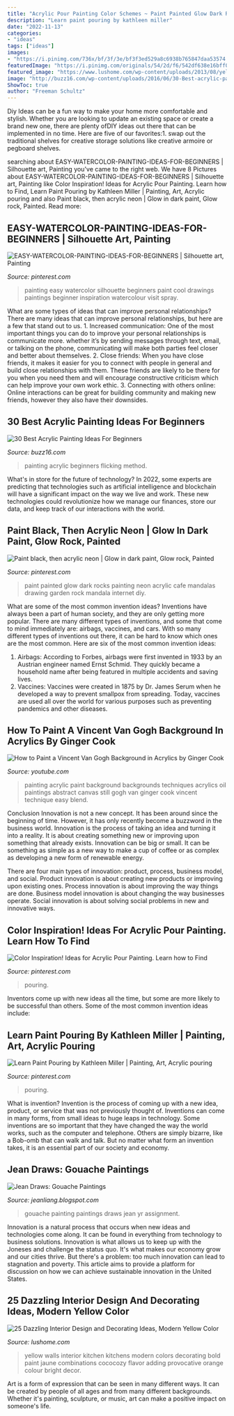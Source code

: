 ```yaml
---
title: "Acrylic Pour Painting Color Schemes ~ Paint Painted Glow Dark Rocks Painting Neon Acrylic Cafe Mandalas Drawing Garden Rock Mandala Internet Diy"
description: "Learn paint pouring by kathleen miller"
date: "2022-11-13"
categories:
- "ideas"
tags: ["ideas"]
images:
- "https://i.pinimg.com/736x/bf/3f/3e/bf3f3ed529a8c6938b765847daa53574.jpg"
featuredImage: "https://i.pinimg.com/originals/54/2d/f6/542df638e16bff0e2dc2dbb345225563.jpg"
featured_image: "https://www.lushome.com/wp-content/uploads/2013/08/yellow-color-interior-design-decorating-ideas-10.jpg"
image: "http://buzz16.com/wp-content/uploads/2016/06/30-Best-acrylic-painting-ideas-For-Beginners-13.jpg"
ShowToc: true
author: "Freeman Schultz"
---
```



Diy Ideas can be a fun way to make your home more comfortable and stylish. Whether you are looking to update an existing space or create a brand new one, there are plenty ofDIY ideas out there that can be implemented in no time. Here are five of our favorites:1. swap out the traditional shelves for creative storage solutions like creative armoire or pegboard shelves.
	

		
searching about EASY-WATERCOLOR-PAINTING-IDEAS-FOR-BEGINNERS | Silhouette art, Painting you've came to the right web. We have 8 Pictures about EASY-WATERCOLOR-PAINTING-IDEAS-FOR-BEGINNERS | Silhouette art, Painting like Color Inspiration! Ideas for Acrylic Pour Painting. Learn how to Find, Learn Paint Pouring by Kathleen Miller | Painting, Art, Acrylic pouring and also Paint black, then acrylic neon | Glow in dark paint, Glow rock, Painted. Read more:
		
    
## EASY-WATERCOLOR-PAINTING-IDEAS-FOR-BEGINNERS | Silhouette Art, Painting

<img loading=lazy src="https://i.pinimg.com/originals/54/2d/f6/542df638e16bff0e2dc2dbb345225563.jpg" onerror="this.onerror=null;this.src='https://tse3.mm.bing.net/th?id=OIP.59sY1GLuFYnowA4viAhAIwHaLK&amp;pid=15.1';" alt="EASY-WATERCOLOR-PAINTING-IDEAS-FOR-BEGINNERS | Silhouette art, Painting">

_Source: pinterest.com_

>painting easy watercolor silhouette beginners paint cool drawings paintings beginner inspiration watercolour visit spray. 

	

What are some types of ideas that can improve personal relationships?
There are many ideas that can improve personal relationships, but here are a few that stand out to us. 1. Increased communication: One of the most important things you can do to improve your personal relationships is communicate more. whether it’s by sending messages through text, email, or talking on the phone, communicating will make both parties feel closer and better about themselves. 2. Close friends: When you have close friends, it makes it easier for you to connect with people in general and build close relationships with them. These friends are likely to be there for you when you need them and will encourage constructive criticism which can help improve your own work ethic. 3. Connecting with others online: Online interactions can be great for building community and making new friends, however they also have their downsides.

    
## 30 Best Acrylic Painting Ideas For Beginners

<img loading=lazy src="http://buzz16.com/wp-content/uploads/2016/06/30-Best-acrylic-painting-ideas-For-Beginners-13.jpg" onerror="this.onerror=null;this.src='https://tse4.mm.bing.net/th?id=OIP.05KrmS2C-JuFODUKmgtIPwHaJp&amp;pid=15.1';" alt="30 Best Acrylic Painting Ideas For Beginners">

_Source: buzz16.com_

>painting acrylic beginners flicking method. 

	

What's in store for the future of technology?
In 2022, some experts are predicting that technologies such as artificial intelligence and blockchain will have a significant impact on the way we live and work. These new technologies could revolutionize how we manage our finances, store our data, and keep track of our interactions with the world.

    
## Paint Black, Then Acrylic Neon | Glow In Dark Paint, Glow Rock, Painted

<img loading=lazy src="https://i.pinimg.com/736x/bf/3f/3e/bf3f3ed529a8c6938b765847daa53574.jpg" onerror="this.onerror=null;this.src='https://tse4.mm.bing.net/th?id=OIP.FaAM6FVye8oqKwPCFwhocQHaFj&amp;pid=15.1';" alt="Paint black, then acrylic neon | Glow in dark paint, Glow rock, Painted">

_Source: pinterest.com_

>paint painted glow dark rocks painting neon acrylic cafe mandalas drawing garden rock mandala internet diy. 

	

What are some of the most common invention ideas?
Inventions have always been a part of human society, and they are only getting more popular. There are many different types of inventions, and some that come to mind immediately are: airbags, vaccines, and cars. With so many different types of inventions out there, it can be hard to know which ones are the most common. Here are six of the most common invention ideas: 
1) Airbags: According to Forbes, airbags were first invented in 1933 by an Austrian engineer named Ernst Schmid. They quickly became a household name after being featured in multiple accidents and saving lives. 
2) Vaccines: Vaccines were created in 1875 by Dr. James Serum when he developed a way to prevent smallpox from spreading. Today, vaccines are used all over the world for various purposes such as preventing pandemics and other diseases.

    
## How To Paint A Vincent Van Gogh Background In Acrylics By Ginger Cook

<img loading=lazy src="https://i.ytimg.com/vi/7GPXGHjeDHI/hqdefault.jpg" onerror="this.onerror=null;this.src='https://tse3.mm.bing.net/th?id=OIP.Zt17AjiuZYqF5spKqZl7LgHaFj&amp;pid=15.1';" alt="How to Paint a Vincent Van Gogh Background in Acrylics by Ginger Cook">

_Source: youtube.com_

>painting acrylic paint background backgrounds techniques acrylics oil paintings abstract canvas still gogh van ginger cook vincent technique easy blend. 

	

Conclusion
Innovation is not a new concept. It has been around since the beginning of time. However, it has only recently become a buzzword in the business world.
Innovation is the process of taking an idea and turning it into a reality. It is about creating something new or improving upon something that already exists. Innovation can be big or small. It can be something as simple as a new way to make a cup of coffee or as complex as developing a new form of renewable energy.

There are four main types of innovation: product, process, business model, and social. Product innovation is about creating new products or improving upon existing ones. Process innovation is about improving the way things are done. Business model innovation is about changing the way businesses operate. Social innovation is about solving social problems in new and innovative ways.

    
## Color Inspiration! Ideas For Acrylic Pour Painting. Learn How To Find

<img loading=lazy src="https://i.pinimg.com/736x/07/df/6e/07df6ee4e7285e028092de24913fbd80.jpg" onerror="this.onerror=null;this.src='https://tse3.mm.bing.net/th?id=OIP.rl1-oTAbU-2nu5S1thRk4wHaLH&amp;pid=15.1';" alt="Color Inspiration! Ideas for Acrylic Pour Painting. Learn how to Find">

_Source: pinterest.com_

>pouring. 

	

Inventors come up with new ideas all the time, but some are more likely to be successful than others. Some of the most common invention ideas include:

    
## Learn Paint Pouring By Kathleen Miller | Painting, Art, Acrylic Pouring

<img loading=lazy src="https://i.pinimg.com/736x/3f/07/e2/3f07e2076e517acd8330b28dfc6ae403.jpg" onerror="this.onerror=null;this.src='https://tse3.mm.bing.net/th?id=OIP.zUtcmC0olZQ3HwJ93gBs0AHaHa&amp;pid=15.1';" alt="Learn Paint Pouring by Kathleen Miller | Painting, Art, Acrylic pouring">

_Source: pinterest.com_

>pouring. 

	

What is invention?
Invention is the process of coming up with a new idea, product, or service that was not previously thought of. Inventions can come in many forms, from small ideas to huge leaps in technology. Some inventions are so important that they have changed the way the world works, such as the computer and telephone. Others are simply bizarre, like a Bob-omb that can walk and talk. But no matter what form an invention takes, it is an essential part of our society and economy.

    
## Jean Draws: Gouache Paintings

<img loading=lazy src="https://3.bp.blogspot.com/-fWNFIPRJj6s/TtbUGpW2Y0I/AAAAAAAABIk/L_MOQC6hvWY/s1600/firstyrgouache+012.jpg" onerror="this.onerror=null;this.src='https://tse4.mm.bing.net/th?id=OIP.w-tu-Awwo5HlTylAGdAolgHaEv&amp;pid=15.1';" alt="Jean Draws: Gouache Paintings">

_Source: jeanliang.blogspot.com_

>gouache painting paintings draws jean yr assignment. 

	

Innovation is a natural process that occurs when new ideas and technologies come along. It can be found in everything from technology to business solutions. Innovation is what allows us to keep up with the Joneses and challenge the status quo. It's what makes our economy grow and our cities thrive. But there's a problem: too much innovation can lead to stagnation and poverty. This article aims to provide a platform for discussion on how we can achieve sustainable innovation in the United States.

    
## 25 Dazzling Interior Design And Decorating Ideas, Modern Yellow Color

<img loading=lazy src="https://www.lushome.com/wp-content/uploads/2013/08/yellow-color-interior-design-decorating-ideas-10.jpg" onerror="this.onerror=null;this.src='https://tse4.mm.bing.net/th?id=OIP.0D36J_cNKDFa0IRoaQIa8wHaJO&amp;pid=15.1';" alt="25 Dazzling Interior Design and Decorating Ideas, Modern Yellow Color">

_Source: lushome.com_

>yellow walls interior kitchen kitchens modern colors decorating bold paint jaune combinations cococozy flavor adding provocative orange colour bright decor. 

	

Art is a form of expression that can be seen in many different ways. It can be created by people of all ages and from many different backgrounds. Whether it's painting, sculpture, or music, art can make a positive impact on someone's life.

